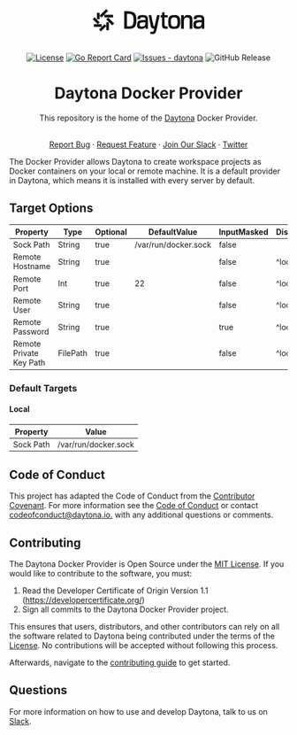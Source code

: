 <div align="center">
  <picture>
    <source media="(prefers-color-scheme: dark)" srcset="https://github.com/daytonaio/daytona/raw/main/assets/images/Daytona-logotype-white.png">
    <img alt="Daytona logo" src="https://github.com/daytonaio/daytona/raw/main/assets/images/Daytona-logotype-black.png" width="40%">
  </picture>
</div>

<br/>

<div align="center">

[![License](https://img.shields.io/badge/License-MIT-blue)](#license)
[![Go Report Card](https://goreportcard.com/badge/github.com/daytonaio/daytona)](https://goreportcard.com/report/github.com/daytonaio/daytona)
[![Issues - daytona](https://img.shields.io/github/issues/daytonaio/daytona)](https://github.com/daytonaio/daytona/issues)
![GitHub Release](https://img.shields.io/github/v/release/daytonaio/daytona)

</div>


<h1 align="center">Daytona Docker Provider</h1>
<div align="center">
This repository is the home of the <a href="https://github.com/daytonaio/daytona">Daytona</a> Docker Provider.
</div>
</br>

<p align="center">
  <a href="https://github.com/daytonaio/daytona-provider-docker/issues/new?assignees=&labels=bug&projects=&template=bug_report.md&title=%F0%9F%90%9B+Bug+Report%3A+">Report Bug</a>
    ·
  <a href="https://github.com/daytonaio/daytona-provider-docker/issues/new?assignees=&labels=enhancement&projects=&template=feature_request.md&title=%F0%9F%9A%80+Feature%3A+">Request Feature</a>
    ·
  <a href="https://join.slack.com/t/daytonacommunity/shared_invite/zt-273yohksh-Q5YSB5V7tnQzX2RoTARr7Q">Join Our Slack</a>
    ·
  <a href="https://twitter.com/Daytonaio">Twitter</a>
</p>

The Docker Provider allows Daytona to create workspace projects as Docker containers on your local or remote machine. It is a default provider in Daytona, which means it is installed with every server by default.

## Target Options

| Property                	| Type     	| Optional 	| DefaultValue                	| InputMasked 	| DisabledPredicate 	|
|-------------------------	|----------	|----------	|-----------------------------	|-------------	|-------------------	|
| Sock Path               	| String   	| true     	| /var/run/docker.sock        	| false       	|                   	|
| Remote Hostname         	| String   	| true     	|                             	| false       	| ^local$           	|
| Remote Port             	| Int      	| true     	| 22                          	| false       	| ^local$           	|
| Remote User             	| String   	| true     	|                             	| false       	| ^local$           	|
| Remote Password         	| String   	| true     	|                             	| true        	| ^local$           	|
| Remote Private Key Path 	| FilePath 	| true     	|                             	| false       	| ^local$           	|

### Default Targets

#### Local
| Property        	| Value                       	|
|-----------------	|-----------------------------	|
| Sock Path       	| /var/run/docker.sock        	|


## Code of Conduct

This project has adapted the Code of Conduct from the [Contributor Covenant](https://www.contributor-covenant.org/). For more information see the [Code of Conduct](CODE_OF_CONDUCT.md) or contact [codeofconduct@daytona.io.](mailto:codeofconduct@daytona.io) with any additional questions or comments.

## Contributing

The Daytona Docker Provider is Open Source under the [MIT License](LICENSE). If you would like to contribute to the software, you must:

1. Read the Developer Certificate of Origin Version 1.1 (https://developercertificate.org/)
2. Sign all commits to the Daytona Docker Provider project.

This ensures that users, distributors, and other contributors can rely on all the software related to Daytona being contributed under the terms of the [License](LICENSE). No contributions will be accepted without following this process.

Afterwards, navigate to the [contributing guide](CONTRIBUTING.md) to get started.

## Questions

For more information on how to use and develop Daytona, talk to us on
[Slack](https://join.slack.com/t/daytonacommunity/shared_invite/zt-273yohksh-Q5YSB5V7tnQzX2RoTARr7Q).